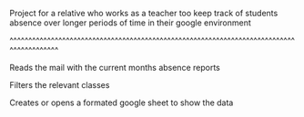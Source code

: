 Project for a relative who works as a teacher too keep track of students absence over longer periods of time in their google environment

^^^^^^^^^^^^^^^^^^^^^^^^^^^^^^^^^^^^^^^^^^^^^^^^^^^^^^^^^^^^^^^^^^^^^^^^^^^^^^^^^^^^^^^^^

Reads the mail with the current months absence reports

Filters the relevant classes

Creates or opens a formated google sheet to show the data
